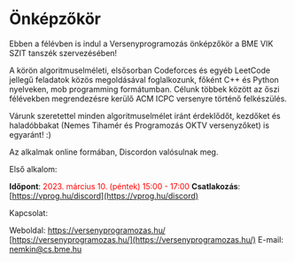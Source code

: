 # Önképzőkör

Ebben a félévben is indul a Versenyprogramozás önképzőkör a BME VIK SZIT tanszék szervezésében!

A körön algoritmuselméleti, elsősorban Codeforces és egyéb LeetCode jellegű feladatok közös megoldásával foglalkozunk, főként C++ és Python nyelveken, mob programming formátumban. Célunk többek között az őszi félévekben megrendezésre kerülő ACM ICPC versenyre történő felkészülés.

Várunk szeretettel minden algoritmuselmélet iránt érdeklődőt, kezdőket és haladóbbakat (Nemes Tihamér és Programozás OKTV versenyzőket) is egyaránt! :)

Az alkalmak online formában, Discordon valósulnak meg.

Első alkalom:

**Időpont**: <span style="color:red">2023. március 10. (péntek) 15:00 - 17:00</span>
**Csatlakozás**: [https://vprog.hu/discord](https://vprog.hu/discord)

Kapcsolat:

Weboldal: https://versenyprogramozas.hu/  [https://versenyprogramozas.hu/](https://versenyprogramozas.hu/)
E-mail: [nemkin@cs.bme.hu](mailto:nemkin@cs.bme.hu)
